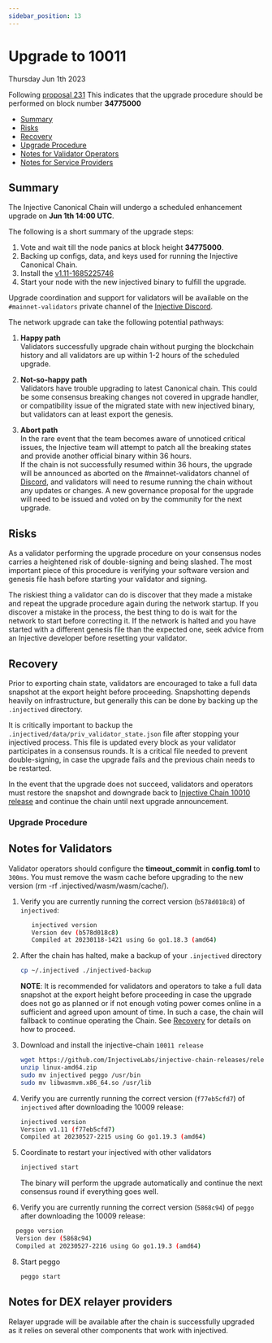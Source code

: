 ```yaml
---
sidebar_position: 13
---
```

   
# Upgrade to 10011
Thursday Jun 1th 2023

Following [proposal 231](https://hub.injective.network/proposals/231/)
This indicates that the upgrade procedure should be performed on block number **34775000**

  - [Summary](#summary)
  - [Risks](#risks)
  - [Recovery](#recovery)
  - [Upgrade Procedure](#upgrade-procedure)
  - [Notes for Validator Operators](##notes-for-validator-operators)
  - [Notes for Service Providers](##notes-for-DEX-relayer-providers)

## Summary

The Injective Canonical Chain will undergo a scheduled enhancement upgrade on **Jun 1th 14:00 UTC**.

The following is a short summary of the upgrade steps:

1. Vote and wait till the node panics at block height **34775000**.
2. Backing up configs, data, and keys used for running the Injective Canonical Chain.
3. Install the [v1.11-1685225746](https://github.com/InjectiveLabs/injective-chain-releases/releases/tag/v1.11-1685225746)
4. Start your node with the new injectived binary to fulfill the upgrade.

Upgrade coordination and support for validators will be available on the `#mainnet-validators` private channel of the [Injective Discord](https://discord.gg/injective).

The network upgrade can take the following potential pathways:
1. **Happy path**  
Validators successfully upgrade chain without purging the blockchain history and all validators are up within 1-2 hours of the scheduled upgrade.

2. **Not-so-happy path**  
Validators have trouble upgrading to latest Canonical chain. This could be some consensus breaking changes not covered in upgrade handler, or compatibility issue of the migrated state with new injectived binary, but validators can at least export the genesis.

3. **Abort path**  
In the rare event that the team becomes aware of unnoticed critical issues, the Injective team will attempt to patch all the breaking states and provide another official binary within 36 hours.  
If the chain is not successfully resumed within 36 hours, the upgrade will be announced as aborted on the #mainnet-validators channel of [Discord](https://discord.gg/injective), and validators will need to resume running the chain without any updates or changes. A new governance proposal for the upgrade will need to be issued and voted on by the community for the next upgrade.

## Risks

As a validator performing the upgrade procedure on your consensus nodes carries a heightened risk of
double-signing and being slashed. The most important piece of this procedure is verifying your
software version and genesis file hash before starting your validator and signing.

The riskiest thing a validator can do is discover that they made a mistake and repeat the upgrade
procedure again during the network startup. If you discover a mistake in the process, the best thing
to do is wait for the network to start before correcting it. If the network is halted and you have
started with a different genesis file than the expected one, seek advice from an Injective developer
before resetting your validator.

## Recovery

Prior to exporting chain state, validators are encouraged to take a full data snapshot at the
export height before proceeding. Snapshotting depends heavily on infrastructure, but generally this
can be done by backing up the `.injectived` directory.

It is critically important to backup the `.injectived/data/priv_validator_state.json` file after stopping your injectived process. This file is updated every block as your validator participates in a consensus rounds. It is a critical file needed to prevent double-signing, in case the upgrade fails and the previous chain needs to be restarted.

In the event that the upgrade does not succeed, validators and operators must restore the snapshot and downgrade back to [Injective Chain 10010 release](https://github.com/InjectiveLabs/injective-chain-releases/releases/tag/v1.10.1-1685036881) and continue the chain until next upgrade announcement.

### Upgrade Procedure

## Notes for Validators
Validator operators should configure the **timeout_commit** in **config.toml** to `300ms`.
You must remove the wasm cache before upgrading to the new version (rm -rf .injectived/wasm/wasm/cache/).

1. Verify you are currently running the correct version (`b578d018c8`) of `injectived`:
   ```bash
      injectived version
      Version dev (b578d018c8)
      Compiled at 20230118-1421 using Go go1.18.3 (amd64)
   ```

2. After the chain has halted, make a backup of your `.injectived` directory
    ```bash
    cp ~/.injectived ./injectived-backup
    ```
    **NOTE**: It is recommended for validators and operators to take a full data snapshot at the export
    height before proceeding in case the upgrade does not go as planned or if not enough voting power
    comes online in a sufficient and agreed upon amount of time. In such a case, the chain will fallback
    to continue operating the Chain. See [Recovery](#recovery) for details on how to proceed.

3. Download and install the injective-chain `10011 release`
   ```bash
   wget https://github.com/InjectiveLabs/injective-chain-releases/releases/download/v1.11-1685225746/linux-amd64.zip
   unzip linux-amd64.zip
   sudo mv injectived peggo /usr/bin
   sudo mv libwasmvm.x86_64.so /usr/lib
   ```

4. Verify you are currently running the correct version (`f77eb5cfd7`) of `injectived` after downloading the 10009 release:
    ```bash
   injectived version
   Version v1.11 (f77eb5cfd7)
   Compiled at 20230527-2215 using Go go1.19.3 (amd64)
   ```

5. Coordinate to restart your injectived with other validators
   ```bash
   injectived start
   ```
   The binary will perform the upgrade automatically and continue the next consensus round if everything goes well.

6. Verify you are currently running the correct version (`5868c94`) of `peggo` after downloading the 10009 release:
  ```bash
    peggo version
    Version dev (5868c94)
    Compiled at 20230527-2216 using Go go1.19.3 (amd64)
   ```
8. Start peggo
   ```bash
   peggo start
   ```   

## Notes for DEX relayer providers
Relayer upgrade will be available after the chain is successfully upgraded as it relies on several other components that work with injectived.